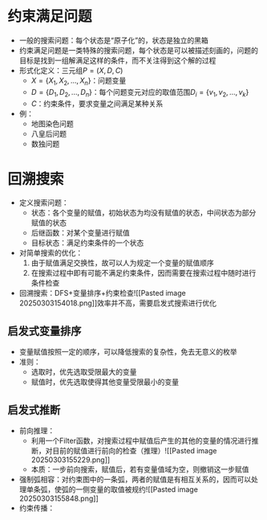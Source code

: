 # 约束满足问题
- 一般的搜索问题：每个状态是“原子化”的，状态是独立的黑箱
- 约束满足问题是一类特殊的搜索问题，每个状态是可以被描述刻画的，问题的目标是找到一组解满足这样的条件，而不关注得到这个解的过程
- 形式化定义：三元组$P=(X,D,C)$
	- $X=\{X_1,X_2,...,X_n\}$：问题变量
	- $D=\{D_1,D_2,...,D_n\}$：每个问题变元对应的取值范围$D_i=\{v_1,v_2,...,v_k\}$
	- $C$：约束条件，要求变量之间满足某种关系
- 例：
	- 地图染色问题
	- 八皇后问题
	- 数独问题
# 回溯搜索
- 定义搜索问题：
	- 状态：各个变量的赋值，初始状态为均没有赋值的状态，中间状态为部分赋值的状态
	- 后继函数：对某个变量进行赋值
	- 目标状态：满足约束条件的一个状态
- 对简单搜索的优化：
	1. 由于赋值满足交换性，故可以人为规定一个变量的赋值顺序
	2. 在搜索过程中即有可能不满足约束条件，因而需要在搜索过程中随时进行条件检查
- 回溯搜索：DFS+变量排序+约束检查![[Pasted image 20250303154018.png]]效率并不高，需要启发式搜索进行优化
## 启发式变量排序
- 变量赋值按照一定的顺序，可以降低搜索的复杂性，免去无意义的枚举
- 准则：
	- 选取时，优先选取受限最大的变量
	- 赋值时，优先选取使得其他变量受限最小的变量
## 启发式推断
- 前向推理：
	- 利用一个Filter函数，对搜索过程中赋值后产生的其他的变量的情况进行推断，对目前的赋值进行前向的检查（推理）![[Pasted image 20250303155229.png]]
	- 本质：一步前向搜索，赋值后，若有变量值域为空，则撤销这一步赋值
- 强制弧相容：对约束图中的一条弧，两者的赋值是有相互关系的，因而可以处理单条弧，使弧的一侧变量的取值被规约![[Pasted image 20250303155848.png]]
- 约束传播：



# 
